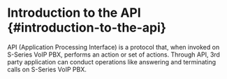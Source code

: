 # Introduction to the API {#introduction-to-the-api}

API (Application Processing Interface) is a protocol that, when invoked on S-Series VoIP PBX, performs an action or set of actions. Through API, 3rd party application can conduct operations like answering and terminating calls on S-Series VoIP PBX.
